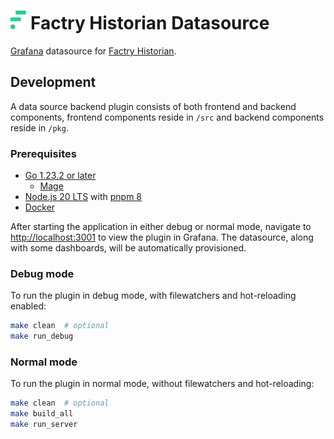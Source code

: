 # <img src="https://raw.githubusercontent.com/factrylabs/factry-historian-datasource/main/src/img/logo.svg" alt="Factry Historian Logo" height="30"> Factry Historian Datasource

[Grafana](https://grafana.com) datasource for [Factry Historian](https://factry.io).

## Development

A data source backend plugin consists of both frontend and backend components, frontend components reside in `/src` and backend components reside in `/pkg`.

### Prerequisites

- [Go 1.23.2 or later](https://golang.org/dl/)
  - [Mage](https://magefile.org/)
- [Node.js 20 LTS](https://nodejs.org/en/download/) with [pnpm 8](https://pnpm.io/installation)
- [Docker](https://docs.docker.com/get-docker/)

After starting the application in either debug or normal mode, navigate to [http://localhost:3001](http://localhost:3001) to view the plugin in Grafana. The datasource, along with some dashboards, will be automatically provisioned.

### Debug mode

To run the plugin in debug mode, with filewatchers and hot-reloading enabled:

```bash
make clean  # optional
make run_debug
```

### Normal mode

To run the plugin in normal mode, without filewatchers and hot-reloading:

```bash
make clean  # optional
make build_all
make run_server
```
